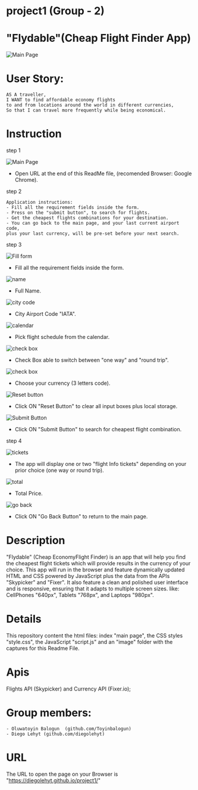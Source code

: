 # project1 (Group - 2)

# "Flydable"(Cheap Flight Finder App)

![Main Page](images/finalDemo.png)

# User Story:
    AS A traveller,
    I WANT to find affordable economy flights
    to and from locations around the world in different currencies,
    So that I can travel more frequently while being economical.


# Instruction 

  step 1

  ![Main Page](images/1.png)

  - Open URL at the end of this ReadMe file, (recomended Browser: Google Chrome).

  step 2

    Application instructions:
    - Fill all the requirement fields inside the form.
    - Press on the "submit button", to search for flights.
    - Get the cheapest flights combinations for your destination.
    - You can go back to the main page, and your last current airport code,
    plus your last currency, will be pre-set before your next search.

  step 3

  ![Fill form](images/2.png)

  - Fill all the requirement fields inside the form.

  ![name](images/3.png)

  - Full Name.  

  ![city code](images/4.png)

  - City Airport Code "IATA".

  ![calendar](images/5.png)

  - Pick flight schedule from the calendar.

  ![check box](images/6.png)

  - Check Box able to switch between "one way" and "round trip".

   ![check box](images/7.png)

  - Choose your currency (3 letters code).

  ![Reset button](images/8.png)

  - Click ON "Reset Button" to clear all input boxes plus local storage.

  ![Submit Button](images/9.png)

  - Click ON "Submit Button" to search for cheapest flight combination.


  step 4

  ![tickets](images/10.png)

  - The app will display one or two "flight Info tickets" depending on your prior choice (one way or round trip).

  ![total](images/11.png)

  - Total Price.

  ![go back](images/12.png)

  - Click ON "Go Back Button" to return to the main page.


# Description

"Flydable" (Cheap EconomyFlight Finder) is an app that will help you find the cheapest flight tickets which will provide results in the currency of your choice. This app will run in the browser and feature dynamically updated HTML and CSS powered by JavaScript plus the data from the APIs "Skypicker" and "Fixer". It also feature a clean and polished user interface and is responsive, ensuring that it adapts to multiple screen sizes. like: CellPhones "640px", Tablets "768px", and Laptops "980px".

# Details

This repository content the html files: index "main page", the CSS styles "style.css", the JavaScript "script.js" and an "image" folder with the captures for this Readme File. 

# Apis

Flights API (Skypicker) and Currency API (Fixer.io);

# Group members:
    - Oluwatoyin Balogun  (github.com/Toyinbalogun)
    - Diego Lehyt (github.com/diegolehyt)

# URL 

The URL to open the page on your Browser is "https://diegolehyt.github.io/project1/"









  





